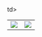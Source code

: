 <table>
  <tr>
    <td valign="top"><a href="https://solved.ac/zhtmr"><img align="top" src="http://mazassumnida.wtf/api/v2/generate_badge?boj=zhtmr&theme=dark"/></a></td>td> 
    <td valign="top"><img align="top" src="http://mazandi.herokuapp.com/api?handle=zhtmr&theme=warm"/></td>
  </tr>
</table>
